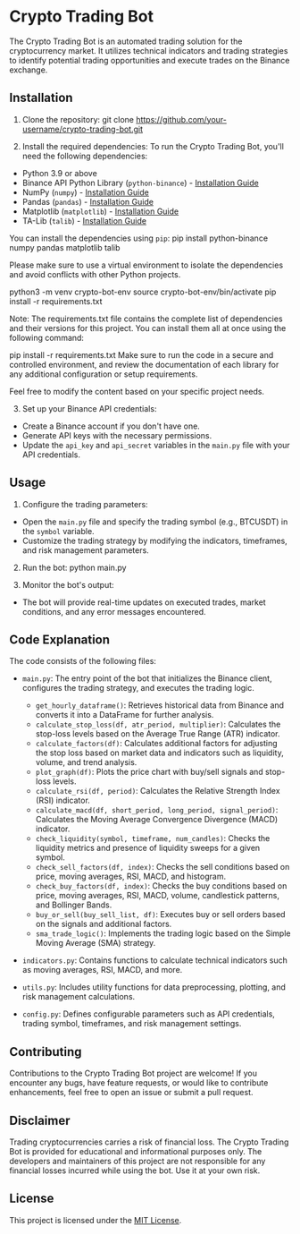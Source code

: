 # Crypto Trading Bot

The Crypto Trading Bot is an automated trading solution for the cryptocurrency market. It utilizes technical indicators and trading strategies to identify potential trading opportunities and execute trades on the Binance exchange.

## Installation

1. Clone the repository:
git clone https://github.com/your-username/crypto-trading-bot.git


2. Install the required dependencies:
To run the Crypto Trading Bot, you'll need the following dependencies:

- Python 3.9 or above
- Binance API Python Library (`python-binance`) - [Installation Guide](https://github.com/sammchardy/python-binance#installation)
- NumPy (`numpy`) - [Installation Guide](https://numpy.org/install/)
- Pandas (`pandas`) - [Installation Guide](https://pandas.pydata.org/pandas-docs/stable/getting_started/installation.html)
- Matplotlib (`matplotlib`) - [Installation Guide](https://matplotlib.org/stable/users/installing.html)
- TA-Lib (`talib`) - [Installation Guide](https://mrjbq7.github.io/ta-lib/install.html)

You can install the dependencies using `pip`:
pip install python-binance numpy pandas matplotlib talib

Please make sure to use a virtual environment to isolate the dependencies and avoid conflicts with other Python projects.

python3 -m venv crypto-bot-env
source crypto-bot-env/bin/activate
pip install -r requirements.txt

Note: The requirements.txt file contains the complete list of dependencies and their versions for this project. You can install them all at once using the following command:

pip install -r requirements.txt
Make sure to run the code in a secure and controlled environment, and review the documentation of each library for any additional configuration or setup requirements.

Feel free to modify the content based on your specific project needs.

3. Set up your Binance API credentials:

- Create a Binance account if you don't have one.
- Generate API keys with the necessary permissions.
- Update the `api_key` and `api_secret` variables in the `main.py` file with your API credentials.

## Usage

1. Configure the trading parameters:

- Open the `main.py` file and specify the trading symbol (e.g., BTCUSDT) in the `symbol` variable.
- Customize the trading strategy by modifying the indicators, timeframes, and risk management parameters.

2. Run the bot:
python main.py

3. Monitor the bot's output:

- The bot will provide real-time updates on executed trades, market conditions, and any error messages encountered.

## Code Explanation

The code consists of the following files:

- `main.py`: The entry point of the bot that initializes the Binance client, configures the trading strategy, and executes the trading logic.
    - `get_hourly_dataframe()`: Retrieves historical data from Binance and converts it into a DataFrame for further analysis.
    - `calculate_stop_loss(df, atr_period, multiplier)`: Calculates the stop-loss levels based on the Average True Range (ATR) indicator.
    - `calculate_factors(df)`: Calculates additional factors for adjusting the stop loss based on market data and indicators such as liquidity, volume, and trend analysis.
    - `plot_graph(df)`: Plots the price chart with buy/sell signals and stop-loss levels.
    - `calculate_rsi(df, period)`: Calculates the Relative Strength Index (RSI) indicator.
    - `calculate_macd(df, short_period, long_period, signal_period)`: Calculates the Moving Average Convergence Divergence (MACD) indicator.
    - `check_liquidity(symbol, timeframe, num_candles)`: Checks the liquidity metrics and presence of liquidity sweeps for a given symbol.
    - `check_sell_factors(df, index)`: Checks the sell conditions based on price, moving averages, RSI, MACD, and histogram.
    - `check_buy_factors(df, index)`: Checks the buy conditions based on price, moving averages, RSI, MACD, volume, candlestick patterns, and Bollinger Bands.
    - `buy_or_sell(buy_sell_list, df)`: Executes buy or sell orders based on the signals and additional factors.
    - `sma_trade_logic()`: Implements the trading logic based on the Simple Moving Average (SMA) strategy.

- `indicators.py`: Contains functions to calculate technical indicators such as moving averages, RSI, MACD, and more.

- `utils.py`: Includes utility functions for data preprocessing, plotting, and risk management calculations.

- `config.py`: Defines configurable parameters such as API credentials, trading symbol, timeframes, and risk management settings.

## Contributing

Contributions to the Crypto Trading Bot project are welcome! If you encounter any bugs, have feature requests, or would like to contribute enhancements, feel free to open an issue or submit a pull request.

## Disclaimer

Trading cryptocurrencies carries a risk of financial loss. The Crypto Trading Bot is provided for educational and informational purposes only. The developers and maintainers of this project are not responsible for any financial losses incurred while using the bot. Use it at your own risk.

## License

This project is licensed under the [MIT License](https://opensource.org/licenses/MIT).

